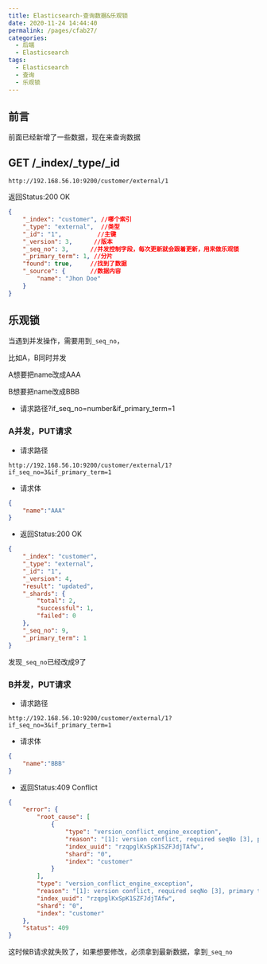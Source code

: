 ```yaml
---
title: Elasticsearch-查询数据&乐观锁
date: 2020-11-24 14:44:40
permalink: /pages/cfab27/
categories:
  - 后端
  - Elasticsearch
tags:
  - Elasticsearch
  - 查询
  - 乐观锁
---
```


## 前言
前面已经新增了一些数据，现在来查询数据

## GET /_index/_type/_id

~~~
http://192.168.56.10:9200/customer/external/1
~~~

返回Status:200 OK

~~~json
{
    "_index": "customer", //哪个索引
    "_type": "external",  //类型
    "_id": "1",          //主键
    "_version": 3,      //版本
    "_seq_no": 3,      //并发控制字段，每次更新就会跟着更新，用来做乐观锁
    "_primary_term": 1, //分片
    "found": true,     //找到了数据
    "_source": {       //数据内容
        "name": "Jhon Doe"
    }
}
~~~



## 乐观锁

当遇到并发操作，需要用到`_seq_no`，

比如A，B同时并发

A想要把name改成AAA

B想要把name改成BBB



- 请求路径?if_seq_no=number&if_primary_term=1

### A并发，PUT请求

- 请求路径

~~~
http://192.168.56.10:9200/customer/external/1?if_seq_no=3&if_primary_term=1
~~~

- 请求体

~~~json
{
    "name":"AAA"
}
~~~

- 返回Status:200 OK

~~~JSON
{
    "_index": "customer",
    "_type": "external",
    "_id": "1",
    "_version": 4,
    "result": "updated",
    "_shards": {
        "total": 2,
        "successful": 1,
        "failed": 0
    },
    "_seq_no": 9,
    "_primary_term": 1
}
~~~

发现`_seq_no`已经改成9了

### B并发，PUT请求

- 请求路径

~~~
http://192.168.56.10:9200/customer/external/1?if_seq_no=3&if_primary_term=1
~~~

- 请求体

~~~json
{
    "name":"BBB"
}
~~~

- 返回Status:409 Conflict

~~~JSON
{
    "error": {
        "root_cause": [
            {
                "type": "version_conflict_engine_exception",
                "reason": "[1]: version conflict, required seqNo [3], primary term [1]. current document has seqNo [9] and primary term [1]",
                "index_uuid": "rzqpglKxSpK1SZFJdjTAfw",
                "shard": "0",
                "index": "customer"
            }
        ],
        "type": "version_conflict_engine_exception",
        "reason": "[1]: version conflict, required seqNo [3], primary term [1]. current document has seqNo [9] and primary term [1]",
        "index_uuid": "rzqpglKxSpK1SZFJdjTAfw",
        "shard": "0",
        "index": "customer"
    },
    "status": 409
}
~~~

这时候B请求就失败了，如果想要修改，必须拿到最新数据，拿到`_seq_no`